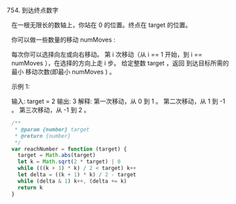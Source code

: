 754. 到达终点数字

在一根无限长的数轴上，你站在 0 的位置。终点在 target 的位置。

你可以做一些数量的移动 numMoves :

每次你可以选择向左或向右移动。
第 i 次移动（从 i == 1 开始，到 i == numMoves ），在选择的方向上走 i 步。
给定整数 target ，返回 到达目标所需的 最小 移动次数(即最小 numMoves ) 。

示例 1:

输入: target = 2
输出: 3
解释:
第一次移动，从 0 到 1 。
第二次移动，从 1 到 -1 。
第三次移动，从 -1 到 2 。

```js
/**
 * @param {number} target
 * @return {number}
 */
var reachNumber = function (target) {
  target = Math.abs(target)
  let k = Math.sqrt(2 * target) | 0
  while (((k + 1) * k) / 2 < target) k++
  let delta = ((k + 1) * k) / 2 - target
  while (delta & 1) k++, (delta += k)
  return k
}
```
